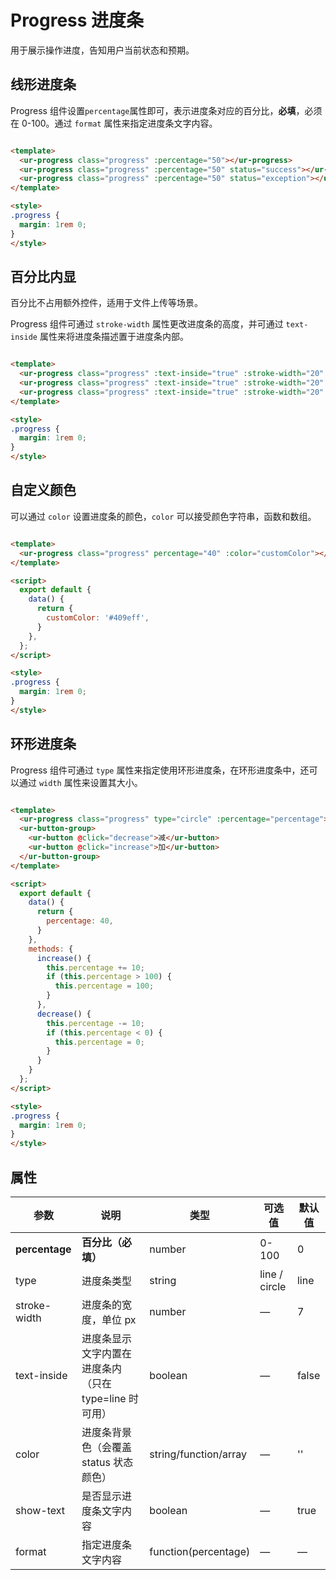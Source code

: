# Progress 进度条

用于展示操作进度，告知用户当前状态和预期。

## 线形进度条

Progress 组件设置`percentage`属性即可，表示进度条对应的百分比，**必填**，必须在 0-100。通过 `format` 属性来指定进度条文字内容。

```html

<template>
  <ur-progress class="progress" :percentage="50"></ur-progress>
  <ur-progress class="progress" :percentage="50" status="success"></ur-progress>
  <ur-progress class="progress" :percentage="50" status="exception"></ur-progress>
</template>

<style>
.progress {
  margin: 1rem 0;
}
</style>
```

## 百分比内显

百分比不占用额外控件，适用于文件上传等场景。

Progress 组件可通过 `stroke-width` 属性更改进度条的高度，并可通过 `text-inside` 属性来将进度条描述置于进度条内部。

```html

<template>
  <ur-progress class="progress" :text-inside="true" :stroke-width="20" :percentage="70"></ur-progress>
  <ur-progress class="progress" :text-inside="true" :stroke-width="20" :percentage="100" status="success"></ur-progress>
  <ur-progress class="progress" :text-inside="true" :stroke-width="20" :percentage="50" status="exception"></ur-progress>
</template>

<style>
.progress {
  margin: 1rem 0;
}
</style>
```

## 自定义颜色

可以通过 `color` 设置进度条的颜色，`color` 可以接受颜色字符串，函数和数组。

```html

<template>
  <ur-progress class="progress" percentage="40" :color="customColor"></ur-progress>
</template>

<script>
  export default {
    data() {
      return {
        customColor: '#409eff',
      }
    },
  };
</script>

<style>
.progress {
  margin: 1rem 0;
}
</style>
```

## 环形进度条

Progress 组件可通过 `type` 属性来指定使用环形进度条，在环形进度条中，还可以通过 `width` 属性来设置其大小。

```html

<template>
  <ur-progress class="progress" type="circle" :percentage="percentage"></ur-progress>
  <ur-button-group>
    <ur-button @click="decrease">减</ur-button>
    <ur-button @click="increase">加</ur-button>
  </ur-button-group>
</template>

<script>
  export default {
    data() {
      return {
        percentage: 40,
      }
    },
    methods: {
      increase() {
        this.percentage += 10;
        if (this.percentage > 100) {
          this.percentage = 100;
        }
      },
      decrease() {
        this.percentage -= 10;
        if (this.percentage < 0) {
          this.percentage = 0;
        }
      }
    }
  };
</script>

<style>
.progress {
  margin: 1rem 0;
}
</style>
```

## 属性
| 参数          | 说明            | 类型            | 可选值                 | 默认值   |
|-------------  |---------------- |---------------- |---------------------- |-------- |
| **percentage** | **百分比（必填）**   | number         |     0-100          |     0    |
| type          | 进度条类型           | string         | line / circle | line |
| stroke-width  | 进度条的宽度，单位 px | number          | — | 7 |
| text-inside  | 进度条显示文字内置在进度条内（只在 type=line 时可用） | boolean | — | false |
| color  | 进度条背景色（会覆盖 status 状态颜色） | string/function/array | — | '' |
| show-text  | 是否显示进度条文字内容 | boolean | — | true |
| format  | 指定进度条文字内容 | function(percentage) | — | — |
